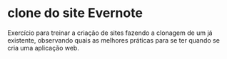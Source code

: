 # clone do site Evernote
Exercício para treinar a criação de sites fazendo a clonagem de um já existente, observando quais as melhores práticas para se ter quando se cria uma aplicação web.
